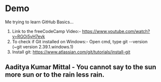 # Demo

Me trying to learn GitHub Basics...

1. Link to the freeCodeCamp Video:- https://www.youtube.com/watch?v=RGOj5yH7evk
2. To check if Git installed on Windows:- Open cmd, type git --version (~git version 2.39.1.windows.1)
3.  Install git: https://www.atlassian.com/git/tutorials/install-git


## Aaditya Kumar Mittal - You cannot say to the sun more sun or to the rain less rain.